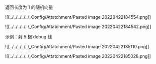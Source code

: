返回长度为 1 的随机向量

![[../../../../../_Config/Attatchment/Pasted image 20220422184554.png]]

![[../../../../../_Config/Attatchment/Pasted image 20220422184542.png]]

示例：射 5 根 debug 线

![[../../../../../_Config/Attatchment/Pasted image 20220422185110.png]]

![[../../../../../_Config/Attatchment/Pasted image 20220422185028.png]]